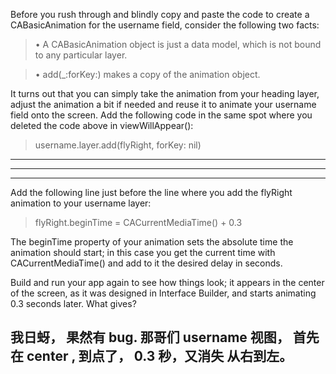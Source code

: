 Before you rush through and blindly copy and paste the code to create a CABasicAnimation for the username field, consider the following two facts:



> • A CABasicAnimation object is just a data model, which is not bound to any particular
layer.

> • add(_:forKey:) makes a copy of the animation object.


It turns out that you can simply take the animation from your heading layer, adjust the animation a bit if needed and reuse it to animate your username field onto the screen.
Add the following code in the same spot where you deleted the code above in viewWillAppear():


> username.layer.add(flyRight, forKey: nil)



<hr>


<hr>


<hr>


Add the following line just before the line where you add the flyRight animation to your username layer:


> flyRight.beginTime = CACurrentMediaTime() + 0.3


The beginTime property of your animation sets the absolute time the animation should start; in this case you get the current time with CACurrentMediaTime() and add to it the desired delay in seconds.


Build and run your app again to see how things look; it appears in the center of the screen, as it was designed in Interface Builder, and starts animating 0.3 seconds later. What gives?


## 我日蚜， 果然有 bug.  那哥们 username 视图， 首先 在 center , 到点了， 0.3 秒，又消失 从右到左。
